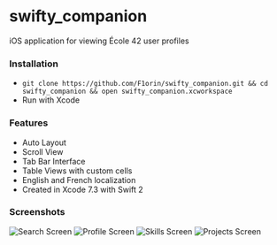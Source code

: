 # swifty_companion
iOS application for viewing École 42 user profiles

### Installation
- `git clone https://github.com/F1orin/swifty_companion.git && cd swifty_companion && open swifty_companion.xcworkspace`
- Run with Xcode

### Features
* Auto Layout
* Scroll View
* Tab Bar Interface
* Table Views with custom cells
* English and French localization
* Created in Xcode 7.3 with Swift 2

### Screenshots
![Search Screen](/screenshots/screen1.png)
![Profile Screen](/screenshots/screen2.png)
![Skills Screen](/screenshots/screen3.png)
![Projects Screen](/screenshots/screen3.png)
